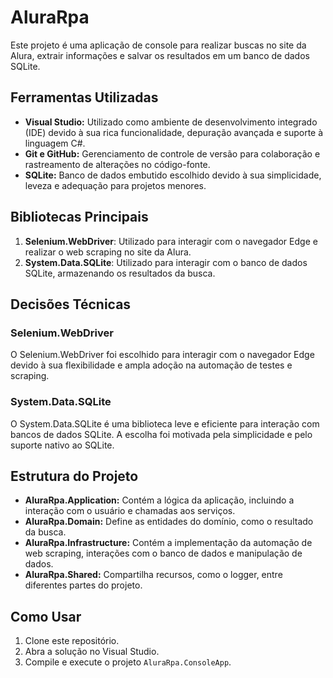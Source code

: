 # AluraRpa

Este projeto é uma aplicação de console para realizar buscas no site da Alura, extrair informações e salvar os resultados em um banco de dados SQLite.

## Ferramentas Utilizadas

- **Visual Studio:** Utilizado como ambiente de desenvolvimento integrado (IDE) devido à sua rica funcionalidade, depuração avançada e suporte à linguagem C#.
- **Git e GitHub:** Gerenciamento de controle de versão para colaboração e rastreamento de alterações no código-fonte.
- **SQLite:** Banco de dados embutido escolhido devido à sua simplicidade, leveza e adequação para projetos menores.

## Bibliotecas Principais
1. **Selenium.WebDriver**: Utilizado para interagir com o navegador Edge e realizar o web scraping no site da Alura.
2. **System.Data.SQLite**: Utilizado para interagir com o banco de dados SQLite, armazenando os resultados da busca.


## Decisões Técnicas

### Selenium.WebDriver

O Selenium.WebDriver foi escolhido para interagir com o navegador Edge devido à sua flexibilidade e ampla adoção na automação de testes e scraping.

### System.Data.SQLite

O System.Data.SQLite é uma biblioteca leve e eficiente para interação com bancos de dados SQLite. A escolha foi motivada pela simplicidade e pelo suporte nativo ao SQLite.


## Estrutura do Projeto

- **AluraRpa.Application:** Contém a lógica da aplicação, incluindo a interação com o usuário e chamadas aos serviços.
- **AluraRpa.Domain:** Define as entidades do domínio, como o resultado da busca.
- **AluraRpa.Infrastructure:** Contém a implementação da automação de web scraping, interações com o banco de dados e manipulação de dados.
- **AluraRpa.Shared:** Compartilha recursos, como o logger, entre diferentes partes do projeto.

## Como Usar

1. Clone este repositório.
2. Abra a solução no Visual Studio.
3. Compile e execute o projeto `AluraRpa.ConsoleApp`.